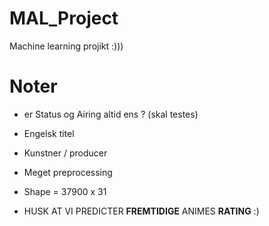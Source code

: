 # MAL_Project
Machine learning projikt :)))

# Noter
- er Status og Airing altid ens ? (skal testes)
- Engelsk titel
- Kunstner / producer
- Meget preprocessing

- Shape = 37900 x 31

- HUSK AT VI PREDICTER **FREMTIDIGE** ANIMES **RATING** :)

